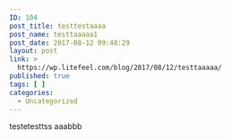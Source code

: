 ```yaml
---
ID: 104
post_title: testtestaaaa
post_name: testtaaaaa1
post_date: 2017-08-12 09:48:29
layout: post
link: >
  https://wp.litefeel.com/blog/2017/08/12/testtaaaaa/
published: true
tags: [ ]
categories:
  - Uncategorized
---
```

testetesttss
aaabbb
